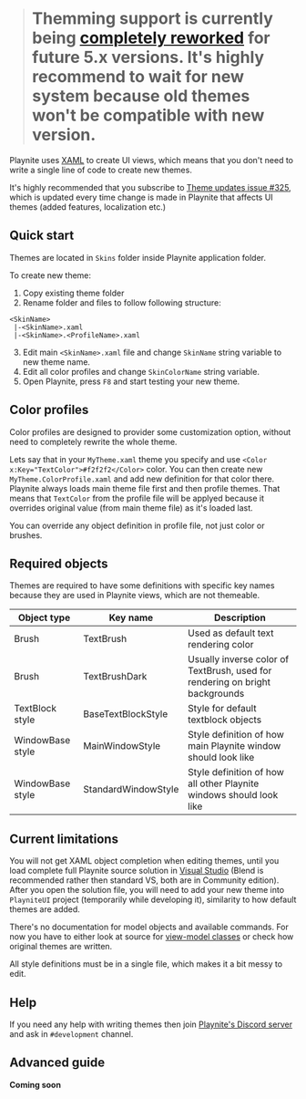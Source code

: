 > # **Themming support is currently being [completely reworked](https://github.com/JosefNemec/Playnite/issues/510) for future 5.x versions. It's highly recommend to wait for new system because old themes won't be compatible with new version.**

Playnite uses [XAML](https://msdn.microsoft.com/en-us/library/cc295302.aspx) to create UI views, which means that you don't need to write a single line of code to create new themes.

It's highly recommended that you subscribe to [Theme updates issue #325](https://github.com/JosefNemec/Playnite/issues/325), which is updated every time change is made in Playnite that affects UI themes (added features, localization etc.)

## Quick start
Themes are located in `Skins` folder inside Playnite application folder.

To create new theme:
1. Copy existing theme folder
2. Rename folder and files to follow following structure:
```
<SkinName>
 |-<SkinName>.xaml
 |-<SkinName>.<ProfileName>.xaml
```
3. Edit main `<SkinName>.xaml` file and change `SkinName` string variable to new theme name.
4. Edit all color profiles and change `SkinColorName` string variable.
5. Open Playnite, press `F8` and start testing your new theme.

## Color profiles
Color profiles are designed to provider some customization option, without need to completely rewrite the whole theme.

Lets say that in your `MyTheme.xaml` theme you specify and use `<Color x:Key="TextColor">#f2f2f2</Color>` color. You can then create new `MyTheme.ColorProfile.xaml` and add new definition for that color there. Playnite always loads main theme file first and then profile themes. That means that `TextColor` from the profile file will be applyed because it overrides original value (from main theme file) as it's loaded last.

You can override any object definition in profile file, not just color or brushes.

## Required objects
Themes are required to have some definitions with specific key names because they are used in Playnite views, which are not themeable.

| Object type  | Key name | Description
| ------------- | ------------- | ------------- |
| Brush| TextBrush| Used as default text rendering color
| Brush| TextBrushDark| Usually inverse color of TextBrush, used for rendering on bright backgrounds
| TextBlock style | BaseTextBlockStyle | Style for default textblock objects
| WindowBase style | MainWindowStyle| Style definition of how main Playnite window should look like
| WindowBase style | StandardWindowStyle | Style definition of how all other Playnite windows should look like

## Current limitations
You will not get XAML object completion when editing themes, until you load complete full Playnite source solution in [Visual Studio](https://www.visualstudio.com/vs/community/) (Blend is recommended rather then standard VS, both are in Community edition). After you open the solution file, you will need to add your new theme into `PlayniteUI` project (temporarily while developing it), similarity to how default themes are added.

There's no documentation for model objects and available commands. For now you have to either look at source for [view-model classes](https://github.com/JosefNemec/Playnite/tree/master/source/PlayniteUI/ViewModels) or check how original themes are written.

All style definitions must be in a single file, which makes it a bit messy to edit.

## Help
If you need any help with writing themes then join [Playnite's Discord server](https://discord.gg/hSFvmN6) and ask in `#development` channel.

## Advanced guide

**Coming soon**